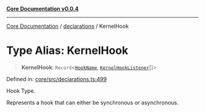[**Core Documentation v0.0.4**](../../README.md)

***

[Core Documentation](../../modules.md) / [declarations](../README.md) / KernelHook

# Type Alias: KernelHook

> **KernelHook**: `Record`\<[`HookName`](HookName.md), [`KernelHookListener`](KernelHookListener.md)[]\>

Defined in: [core/src/declarations.ts:499](https://github.com/stonemjs/core/blob/e4675fc5d1a8e120fdb4d54e226a2496fdda3681/src/declarations.ts#L499)

Hook Type.

Represents a hook that can either be synchronous or asynchronous.
